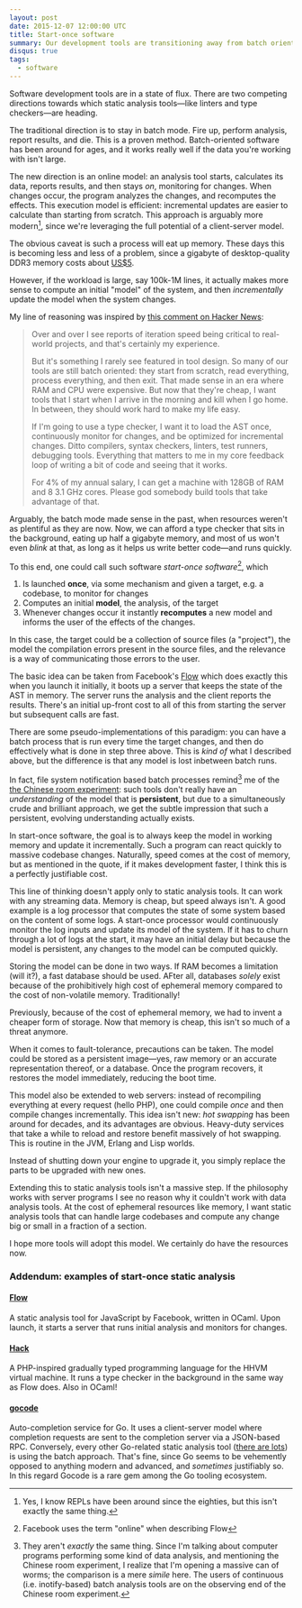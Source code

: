 ```yaml
---
layout: post
date: 2015-12-07 12:00:00 UTC
title: Start-once software
summary: Our development tools are transitioning away from batch oriented processing
disqus: true
tags:
  - software
---
```


Software development tools are in a state of flux. There are two competing
directions towards which static analysis tools&mdash;like linters and
type checkers&mdash;are heading. 

The traditional direction is to stay in batch mode. Fire up, perform analysis,
report results, and die. This is a proven method. Batch-oriented software has
been around for ages, and it works really well if the data you're working with
isn't large.

The new direction is an online model: an analysis tool starts, calculates its
data, reports results, and then stays *on*, monitoring for changes. When changes
occur, the program analyzes the changes, and recomputes the effects. This
execution model is efficient: incremental updates are easier to calculate than
starting from scratch. This approach is arguably more modern[^3], since we're
leveraging the full potential of a client-server model.

The obvious caveat is such a process will eat up memory. These days this is
becoming less and less of a problem, since a gigabyte of desktop-quality DDR3
memory costs about [US$5](http://www.newegg.com/Product/Product.aspx?Item=N82E16820231314&cm_re=ddr3-_-20-231-314-_-Product).

However, if the workload is large, say 100k-1M lines, it actually makes more
sense to compute an initial "model" of the system, and then *incrementally*
update the model when the system changes.

My line of reasoning was inspired by [this comment on Hacker News](https://news.ycombinator.com/item?id=10271755):

> Over and over I see reports of iteration speed being critical to
> real-world projects, and that's certainly my experience.  
> 
> But it's something I rarely see featured in tool design. So many of
> our tools are still batch oriented: they start from scratch, read
> everything, process everything, and then exit. That made sense in an
> era where RAM and CPU were expensive. But now that they're cheap, I
> want tools that I start when I arrive in the morning and kill when I
> go home. In between, they should work hard to make my life easy. 
> 
> If I'm going to use a type checker, I want it to load the AST once,
> continuously monitor for changes, and be optimized for incremental
> changes. Ditto compilers, syntax checkers, linters, test runners,
> debugging tools. Everything that matters to me in my core feedback
> loop of writing a bit of code and seeing that it works.
> 
> For 4% of my annual salary, I can get a machine with 128GB of RAM and
> 8 3.1 GHz cores. Please god somebody build tools that take advantage
> of that.

Arguably, the batch mode made sense in the past, when resources weren't as
plentiful as they are now. Now, we can afford a type checker that sits in the
background, eating up half a gigabyte memory, and most of us won't even *blink*
at that, as long as it helps us write better code&mdash;and runs quickly.

To this end, one could call such software *start-once software*[^2], which

1. Is launched **once**, via some mechanism and given a target, e.g. a codebase, to
   monitor for changes
2. Computes an initial **model**, the analysis, of the target
3. Whenever changes occur it instantly **recomputes** a new model and informs
   the user of the effects of the changes. 

In this case, the target could be a collection of source files (a "project"), 
the model the compilation errors present in the source files, and the relevance
is a way of communicating those errors to the user.

The basic idea can be taken from Facebook's [Flow](http://www.flowtype.org)
which does exactly this when you launch it initially, it boots up a server that
keeps the state of the AST in memory. The server runs the analysis and the client
reports the results. There's an initial up-front cost to all of this from
starting the server but subsequent calls are fast.

There are some pseudo-implementations of this paradigm: you can have a batch
process that is run every time the target changes, and then do effectively what
is done in step three above. This is *kind of* what I described above, but the
difference is that any model is lost inbetween batch runs.

In fact, file system notification based batch processes remind[^4] me of the
[the Chinese room experiment](https://en.wikipedia.org/wiki/The_Chinese_Room):
such tools don't really have an *understanding* of the model that is
**persistent**, but due to a simultaneously crude and brilliant approach, we get the
subtle impression that such a persistent, evolving understanding actually exists.

In start-once software, the goal is to always keep the model in working memory
and update it incrementally. Such a program can react quickly to massive
codebase changes. Naturally, speed comes at the cost of memory, but as mentioned
in the quote, if it makes development faster, I think this is a perfectly
justifiable cost.

This line of thinking doesn't apply only to static analysis tools. It can work
with any streaming data. Memory is cheap, but speed always isn't. A good example
is a log processor that computes the state of some system based on the content
of some logs. A start-once processor would continuously monitor the log inputs
and update its model of the system. If it has to churn through a lot of logs at
the start, it may have an initial delay but because the model is persistent, any
changes to the model can be computed quickly.

Storing the model can be done in two ways. If RAM becomes a limitation (will
it?), a fast database should be used. AFter all, databases *solely* exist
because of the prohibitively high cost of ephemeral memory compared to the cost
of non-volatile memory. Traditionally!

Previously, because of the cost of ephemeral memory, we had to invent a cheaper
form of storage. Now that memory is cheap, this isn't so much of a threat
anymore.

When it comes to fault-tolerance, precautions can be taken. The model could be
stored as a persistent image&mdash;yes, raw memory or an accurate representation
thereof, or a database. Once the program recovers, it restores the model
immediately, reducing the boot time.

This model also be extended to web servers: instead of recompiling everything at
every request (hello PHP), one could compile *once* and then compile changes
incrementally. This idea isn't new: *hot swapping* has been around for decades,
and its advantages are obvious. Heavy-duty services that take a while to reload
and restore benefit massively of hot swapping. This is routine in the JVM,
Erlang and Lisp worlds.

Instead of shutting down your engine to upgrade it, you simply replace the parts
to be upgraded with new ones. 

Extending this to static analysis tools isn't a massive step. If the philosophy
works with server programs I see no reason why it couldn't work with data
analysis tools. At the cost of ephemeral resources like memory, I want static
analysis tools that can handle large codebases and compute any change big or
small in a fraction of a section.

I hope more tools will adopt this model. We certainly do have the resources now.

### Addendum: examples of start-once static analysis

#### [Flow](http://flowtype.org)

A static analysis tool for JavaScript by Facebook, written in OCaml. Upon
launch, it starts a server that runs initial analysis and monitors for
changes.

#### [Hack](http://hacklang.org/)

A PHP-inspired gradually typed programming language for the HHVM virtual
machine. It runs a type checker in the background in the same way as Flow
does. Also in OCaml!

#### [gocode](http://github.com/nsf/gocode)

Auto-completion service for Go. It uses a client-server model where completion
requests are sent to the completion server via a JSON-based RPC. Conversely,
every other Go-related static analysis tool
([there are lots](http://dominik.honnef.co/posts/2014/12/an_incomplete_list_of_go_tools/))
is using the batch approach. That's fine, since Go seems to be vehemently
opposed to anything modern and advanced, and *sometimes* justifiably so. In this
regard Gocode is a rare gem among the Go tooling ecosystem.


[^1]: To a degree, anyway. Massive datasets are hard to fit in memory, but I
    wouldn't be surprised if it comes with the benefit of more speed, it may be
    a good idea even for large datasets (e.g. half a terabyte in size).
[^2]: Facebook uses the term "online" when describing Flow
[^3]: Yes, I know REPLs have been around since the eighties, but this isn't
    exactly the same thing.
[^4]: They aren't *exactly* the same thing. Since I'm talking about computer
    programs performing some kind of data analysis, and mentioning the Chinese
    room experiment, I realize that I'm opening a massive can of worms; the
    comparison is a mere *simile* here. The users of continuous
    (i.e. inotify-based) batch analysis tools are on the observing end of the
    Chinese room experiment.
